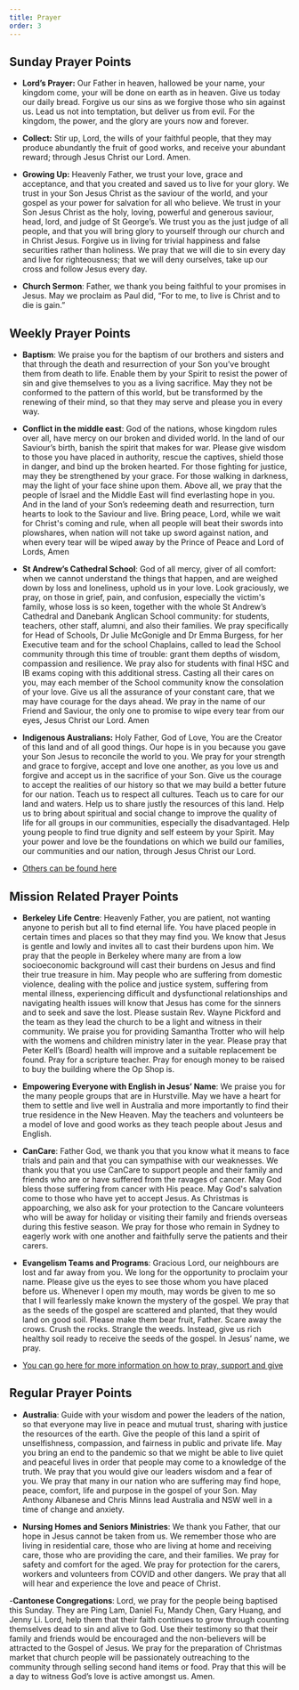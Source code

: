 ```yaml
---
title: Prayer
order: 3
---
```


## Sunday Prayer Points

- **Lord’s Prayer:** Our Father in heaven, hallowed be your name, your kingdom come, your will be done on earth as in heaven. Give us today our daily bread. Forgive us our sins as we forgive those who sin against us. Lead us not into temptation, but deliver us from evil. For the kingdom, the power, and the glory are yours now and forever.

- **Collect:** Stir up, Lord, the wills of your faithful people, that they may produce abundantly the fruit of good works, and receive your abundant reward; through Jesus Christ our Lord. Amen.

- **Growing Up:** Heavenly Father, we trust your love, grace and acceptance, and that you created and saved us to live for your glory. We trust in your Son Jesus Christ as the saviour of the world, and your gospel as your power for salvation for all who believe. We trust in your Son Jesus Christ as the holy, loving, powerful and generous saviour, head, lord, and judge of St George’s. We trust you as the just judge of all people, and that you will bring glory to yourself through our church and in Christ Jesus. Forgive us in living for trivial happiness and false securities rather than holiness. We pray that we will die to sin every day and live for righteousness; that we will deny ourselves, take up our cross and follow Jesus every day. 

- **Church Sermon**: Father, we thank you being faithful to your promises in Jesus. May we proclaim as Paul did, “​​For to me, to live is Christ and to die is gain.” 




## Weekly Prayer Points
- **Baptism**: We praise you for the baptism of our brothers and sisters and that through the death and resurrection of your Son you’ve brought them from death to life. Enable them by your Spirit to resist the power of sin and give themselves to you as a living sacrifice. May they not be conformed to the pattern of this world, but be transformed by the renewing of their mind, so that they may serve and please you in every way.
  
- **Conflict in the middle east**: God of the nations, whose kingdom rules over all, have mercy on our broken and divided world. In the land of our Saviour’s birth, banish the spirit that makes for war. Please give wisdom to those you have placed in authority, rescue the captives, shield those in danger, and bind up the broken hearted. For those fighting for justice, may they be strengthened by your grace. For those walking in darkness, may the light of your face shine upon them. Above all, we pray that the people of Israel and the Middle East will find everlasting hope in you. And in the land of your Son’s redeeming death and resurrection, turn hearts to look to the Saviour and live. Bring peace, Lord, while we wait for Christ's coming and rule, when all people will beat their swords into plowshares, when nation will not take up sword against nation, and when every tear will be wiped away by the Prince of Peace and Lord of Lords, Amen

- **St Andrew’s Cathedral School**: God of all mercy, giver of all comfort: when we cannot understand the things that happen, and are weighed down by loss and loneliness, uphold us in your love. Look graciously, we pray, on those in grief, pain, and confusion, especially the victim's family, whose loss is so keen, together with the whole St Andrew’s Cathedral and Danebank Anglican School community: for students, teachers, other staff, alumni, and also their families. We pray specifically for Head of Schools, Dr Julie McGonigle and Dr Emma Burgess, for her Executive team and for the school Chaplains, called to lead the School community through this time of trouble: grant them depths of wisdom, compassion and resilience. We pray also for students with final HSC and IB exams coping with this additional stress. Casting all their cares on you, may each member of the School community know the consolation of your love. Give us all the assurance of your constant care, that we may have courage for the days ahead. We pray in the name of our Friend and Saviour, the only one to promise to wipe every tear from our eyes, Jesus Christ our Lord. Amen

- **Indigenous Australians:** Holy Father, God of Love, You are the Creator of this land and of all good things. Our hope is in you because you gave your Son Jesus to reconcile the world to you. We pray for your strength and grace to forgive, accept and love one another, as you love us and forgive and accept us in the sacrifice of your Son. Give us the courage to accept the realities of our history so that we may build a better future for our nation. Teach us to respect all cultures. Teach us to care for our land and waters. Help us to share justly the resources of this land. Help us to bring about spiritual and social change to improve the quality of life for all groups in our communities, especially the disadvantaged. Help young people to find true dignity and self esteem by your Spirit. May your power and love be the foundations on which we build our families, our communities and our nation, through Jesus Christ our Lord.
  
- [Others can be found here](https://stgeorgeshurstville.org.au/prayer)




## Mission Related Prayer Points
- **Berkeley Life Centre**: Heavenly Father, you are patient, not wanting anyone to perish but all to find eternal life. You have placed people in certain times and places so that they may find you. We know that Jesus is gentle and lowly and invites all to cast their burdens upon him. We pray that the people in Berkeley where many are from a low socioeconomic background will cast their burdens on Jesus and find their true treasure in him. May people who are suffering from domestic violence, dealing with the police and justice system, suffering from mental illness, experiencing difficult and dysfunctional relationships and navigating health issues will know that Jesus has come for the sinners and to seek and save the lost. Please sustain Rev. Wayne Pickford and the team as they lead the church to be a light and witness in their community. We praise you for providing Samantha Trotter who will help with the womens and children ministry later in the year. Please pray that Peter Kell’s (Board) health will improve and a suitable replacement be found. Pray for a scripture teacher. Pray for enough money to be raised to buy the building where the Op Shop is. 

- **Empowering Everyone with English in Jesus’ Name**: We praise you for the many people groups that are in Hurstville. May we have a heart for them to settle and live well in Australia and more importantly to find their true residence in the New Heaven. May the teachers and volunteers be a model of love and good works as they teach people about Jesus and English. 

- **CanCare**: Father God, we thank you that you know what it means to face trials and pain and that you can sympathise with our weaknesses. We thank you that you use CanCare to support people and their family and friends who are or have suffered from the ravages of cancer. May God bless those suffering from cancer with His peace. May God's salvation come to those who have yet to accept Jesus. As Christmas is appoarching, we also ask for your protection to the Cancare volunteers who will be away for holiday or visiting their family and friends overseas during this festive season. We pray for those who remain in Sydney to eagerly work with one another and faithfully serve the patients and their carers.

- **Evangelism Teams and Programs**: Gracious Lord, our neighbours are lost and far away from you. We long for the opportunity to proclaim your name. Please give us the eyes to see those whom you have placed before us. Whenever I open my mouth, may words be given to me so that I will fearlessly make known the mystery of the gospel. We pray that as the seeds of the gospel are scattered and planted, that they would land on good soil. Please make them bear fruit, Father. Scare away the crows. Crush the rocks. Strangle the weeds. Instead, give us rich healthy soil ready to receive the seeds of the gospel. In Jesus’ name, we pray. 

- [You can go here for more information on how to pray, support and give](https://stgeorgeshurstville.org.au/mission-partners)





## Regular Prayer Points
- **Australia**: Guide with your wisdom and power the leaders of the nation, so that everyone may live in peace and mutual trust, sharing with justice the resources of the earth. Give the people of this land a spirit of unselfishness, compassion, and fairness in public and private life. May you bring an end to the pandemic so that we might be able to live quiet and peaceful lives in order that people may come to a knowledge of the truth. We pray that you would give our leaders wisdom and a fear of you. We pray that many in our nation who are suffering may find hope, peace, comfort, life and purpose in the gospel of your Son. May Anthony Albanese and Chris Minns lead Australia and NSW well in a time of change and anxiety. 

- **Nursing Homes and Seniors Ministries**: We thank you Father, that our hope in Jesus cannot be taken from us. We remember those who are living in residential care, those who are living at home and receiving care, those who are providing the care, and their families. We pray for safety and comfort for the aged. We pray for protection for the carers, workers and volunteers from COVID and other dangers. We pray that all will hear and experience the love and peace of Christ. 

-**Cantonese Congregations**: Lord, we pray for the people being baptised this Sunday. They are Ping Lam, Daniel Fu, Mandy Chen, Gary Huang, and Jenny Li. Lord, help them that their faith continues to grow through counting themselves dead to sin and alive to God. Use their testimony so that their family and friends would be encouraged and the non-believers will be attracted to the Gospel of Jesus. We pray for the preparation of Christmas market that church people will be passionately outreaching to the community through selling second hand items or food. Pray that this will be a day to witness God’s love is active amongst us. Amen.
